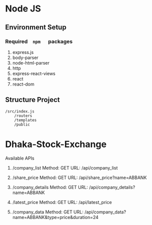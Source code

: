 # Node JS

## Environment Setup

### Required ` `  `npm `  ` ` packages

1. express.js
2. body-parser
3. node-html-parser
4. http
5. express-react-views 
6. react
7. react-dom

## Structure Project

``` 
/src/index.js
    /routers
    /templates
    /public
```

# Dhaka-Stock-Exchange

Available APIs

1. /company_list
Method: GET
URL: /api/company_list

2. /share_price
Method: GET
URL: /api/share_price?name=ABBANK

3. /company_details
Method: GET
URL: /api/company_details?name=ABBANK

4. /latest_price
Method: GET
URL: /api/latest_price

5. /company_data
Method: GET
URL: /api/company_data?name=ABBANK&type=price&duration=24
